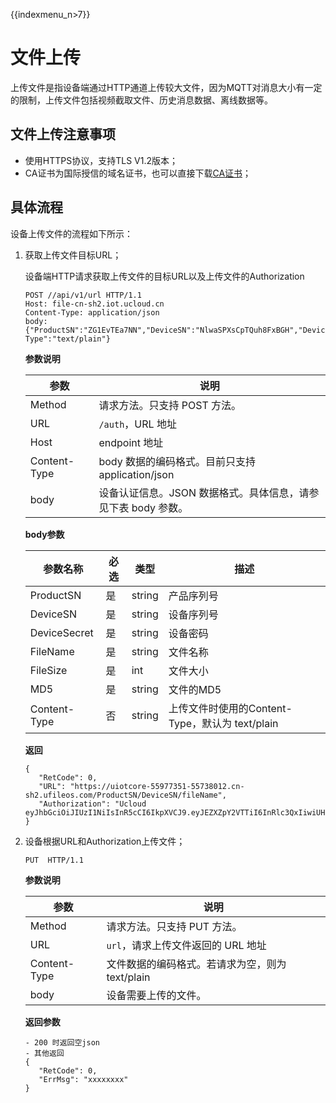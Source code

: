 {{indexmenu_n>7}}

# 文件上传


上传文件是指设备端通过HTTP通道上传较大文件，因为MQTT对消息大小有一定的限制，上传文件包括视频截取文件、历史消息数据、离线数据等。


## 文件上传注意事项

- 使用HTTPS协议，支持TLS V1.2版本；
- CA证书为国际授信的域名证书，也可以直接下载[CA证书](http://uiot.cn-sh2.ufileos.com/iot_ca.crt)；



## 具体流程

设备上传文件的流程如下所示：

1. 获取上传文件目标URL；

	设备端HTTP请求获取上传文件的目标URL以及上传文件的Authorization

	 ```
	 POST //api/v1/url HTTP/1.1
	 Host: file-cn-sh2.iot.ucloud.cn
	 Content-Type: application/json
	 body: {"ProductSN":"ZG1EvTEa7NN","DeviceSN":"NlwaSPXsCpTQuh8FxBGH","DeviceSecret":"tepfnobkoyl4qgov","FileName":"file1.txt","FileSize":102654,"MD5":"dddddd","Content-Type":"text/plain"}
	 ```

	**参数说明**
	
	 |参数|说明|
	 |---|---|
	 |Method|请求方法。只支持 POST 方法。|
	 |URL|`/auth`，URL 地址|
	 |Host|endpoint 地址|
	 |Content-Type|body 数据的编码格式。目前只支持 application/json|
	 |body|设备认证信息。JSON 数据格式。具体信息，请参见下表 body 参数。|

	**body参数**

     |参数名称|必选|类型|描述|
     |---|---|---|---|
     |ProductSN|是|string|产品序列号|
     |DeviceSN|是|string|设备序列号|
     |DeviceSecret|是|string|设备密码|
     |FileName|是|string|文件名称|
     |FileSize|是|int|文件大小|
     |MD5|是|string|文件的MD5|
     |Content-Type|否|string|上传文件时使用的Content-Type，默认为 text/plain|

	**返回**

	 ```
	 {
	 	"RetCode": 0,
	 	"URL": "https://uiotcore-55977351-55738012.cn-sh2.ufileos.com/ProductSN/DeviceSN/fileName",
	 	"Authorization": "Ucloud eyJhbGciOiJIUzI1NiIsInR5cCI6IkpXVCJ9.eyJEZXZpY2VTTiI6InRlc3QxIiwiUHJvZHVjdFNOIjoiZzR3ZmFycTMweXp4YXkyMyIsImV4cCI6MTU2NzA1ODg5OSwiaWF0IjoxNTY2NDU0MDk5fQ.wN1XNVciI27nTeIqCjbYKdmTaifJrGJm_DmDDpIoabs"
	 }
	 ```
    
2. 设备根据URL和Authorization上传文件；

	 ```
	 PUT  HTTP/1.1
	 ```

	**参数说明**

	 |参数|说明|
	 |---|---|
	 |Method|请求方法。只支持 PUT 方法。|
	 |URL|`url`，请求上传文件返回的 URL 地址|
	 |Content-Type|文件数据的编码格式。若请求为空，则为text/plain|
	 |body|设备需要上传的文件。|


	**返回参数**

	 ```
	 - 200 时返回空json
	 - 其他返回
	 {
	 	"RetCode": 0,
	 	"ErrMsg": "xxxxxxxx"
	 }
	 ```

